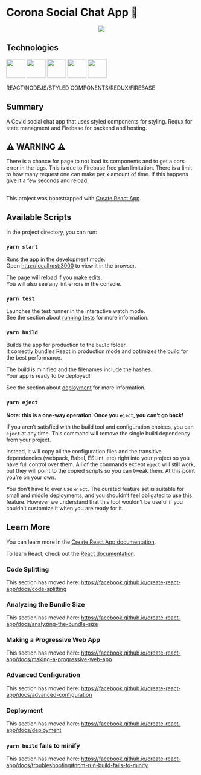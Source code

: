 # Corona Social Chat App :iphone:
<p align="center">
  <img src="https://i.ibb.co/XJt2kLW/Isometric-Web-Pages-Mockup.png">
</p>

## Technologies

<img src="https://icon-library.com/images/react-icon/react-icon-29.jpg" width="50" height="50" /> <img src="https://cdn.iconscout.com/icon/free/png-512/node-js-1174925.png" width="50" height="50" /> <img src="https://styled-components.com/atom.png" width="50" height="50" /> <img src="https://cdn.iconscout.com/icon/free/png-512/redux-283024.png" width="50" height="50" /> <img src="https://img.icons8.com/color/452/firebase.png" width="50" height="50" />



REACT/NODEJS/STYLED COMPONENTS/REDUX/FIREBASE

## Summary
A Covid social chat app that uses styled components for styling. Redux for state managment and Firebase for backend and hosting.

## :warning: WARNING :warning:
There is a chance for page to not load its components and to get a cors error in the logs. This is due to Firebase free plan limitation. There is a limit
to how many request one can make per x amount of time. If this happens give it a few seconds and reload. 


##
This project was bootstrapped with [Create React App](https://github.com/facebook/create-react-app).

## Available Scripts

In the project directory, you can run:

### `yarn start`

Runs the app in the development mode.<br />
Open [http://localhost:3000](http://localhost:3000) to view it in the browser.

The page will reload if you make edits.<br />
You will also see any lint errors in the console.

### `yarn test`

Launches the test runner in the interactive watch mode.<br />
See the section about [running tests](https://facebook.github.io/create-react-app/docs/running-tests) for more information.

### `yarn build`

Builds the app for production to the `build` folder.<br />
It correctly bundles React in production mode and optimizes the build for the best performance.

The build is minified and the filenames include the hashes.<br />
Your app is ready to be deployed!

See the section about [deployment](https://facebook.github.io/create-react-app/docs/deployment) for more information.

### `yarn eject`

**Note: this is a one-way operation. Once you `eject`, you can’t go back!**

If you aren’t satisfied with the build tool and configuration choices, you can `eject` at any time. This command will remove the single build dependency from your project.

Instead, it will copy all the configuration files and the transitive dependencies (webpack, Babel, ESLint, etc) right into your project so you have full control over them. All of the commands except `eject` will still work, but they will point to the copied scripts so you can tweak them. At this point you’re on your own.

You don’t have to ever use `eject`. The curated feature set is suitable for small and middle deployments, and you shouldn’t feel obligated to use this feature. However we understand that this tool wouldn’t be useful if you couldn’t customize it when you are ready for it.

## Learn More

You can learn more in the [Create React App documentation](https://facebook.github.io/create-react-app/docs/getting-started).

To learn React, check out the [React documentation](https://reactjs.org/).

### Code Splitting

This section has moved here: https://facebook.github.io/create-react-app/docs/code-splitting

### Analyzing the Bundle Size

This section has moved here: https://facebook.github.io/create-react-app/docs/analyzing-the-bundle-size

### Making a Progressive Web App

This section has moved here: https://facebook.github.io/create-react-app/docs/making-a-progressive-web-app

### Advanced Configuration

This section has moved here: https://facebook.github.io/create-react-app/docs/advanced-configuration

### Deployment

This section has moved here: https://facebook.github.io/create-react-app/docs/deployment

### `yarn build` fails to minify

This section has moved here: https://facebook.github.io/create-react-app/docs/troubleshooting#npm-run-build-fails-to-minify

